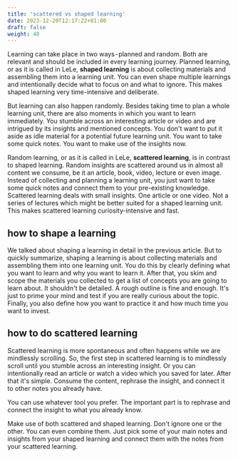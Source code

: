 ```yaml
---
title: 'scattered vs shaped learning'
date: 2023-12-20T12:17:22+01:00
draft: false
weight: 40
---
```


Learning can take place in two ways - planned and random. Both are relevant and
should be included in every learning journey. Planned learning, or as it is
called in LeLe, **shaped learning** is about collecting materials and
assembling them into a learning unit. You can even shape multiple learnings and
intentionally decide what to focus on and what to ignore. This makes shaped
learning very time-intensive and deliberate.

But learning can also happen randomly. Besides taking time to plan a whole
learning unit, there are also moments in which you want to learn immediately.
You stumble across an interesting article or video and are intrigued by its
insights and mentioned concepts. You don't want to put it aside as idle
material for a potential future learning unit. You want to take some quick
notes. You want to make use of the insights now.

Random learning, or as it is called in LeLe, **scattered learning**, is in
contrast to shaped learning. Random insights are scattered around us in almost
all content we consume, be it an article, book, video, lecture or even image.
Instead of collecting and planning a learning unit, you just want to take some
quick notes and connect them to your pre-existing knowledge. Scattered learning
deals with small insights. One article or one video. Not a series of lectures
which might be better suited for a shaped learning unit. This makes scattered
learning curiosity-intensive and fast.

## how to shape a learning

We talked about shaping a learning in detail in the previous article. But to
quickly summarize, shaping a learning is about collecting materials and
assembling them into one learning unit. You do this by clearly defining what
you want to learn and why you want to learn it. After that, you skim and scope
the materials you collected to get a list of concepts you are going to learn
about. It shouldn't be detailed. A rough outline is fine and enough. It's just
to prime your mind and test if you are really curious about the topic. Finally,
you also define how you want to practice it and how much time you want to
invest.

## how to do scattered learning

Scattered learning is more spontaneous and often happens while we are
mindlessly scrolling. So, the first step in scattered learning is to mindlessly
scroll until you stumble across an interesting insight. Or you can
intentionally read an article or watch a video which you saved for later. After
that it's simple. Consume the content, rephrase the insight, and connect it to
other notes you already have.

You can use whatever tool you prefer. The important part is to rephrase and
connect the insight to what you already know.

Make use of both scattered and shaped learning. Don't ignore one or the other.
You can even combine them. Just pick some of your main notes and insights from
your shaped learning and connect them with the notes from your scattered
learning.
